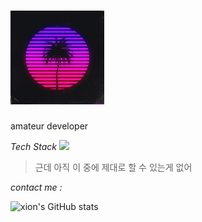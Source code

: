 # <img src="https://github.com/xion2664/xion2664/blob/main/original.gif" width="150px">

amateur developer

*Tech Stack*
 <img src="https://img.shields.io/badge/-3766AB?style=flat-square&logo=Python&logoColor=white"/>

> 근데 아직 이 중에 제대로 할 수 있는게 없어

*contact me :*

![xion's GitHub stats](https://github-readme-stats.vercel.app/api?username=xion2664&theme=midnight-purple&show_icons=true)
